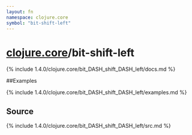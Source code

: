 ```yaml
---
layout: fn
namespace: clojure.core
symbol: "bit-shift-left"
---
```


# [clojure.core](../)/bit-shift-left

{% include 1.4.0/clojure.core/bit_DASH_shift_DASH_left/docs.md %}

##Examples

{% include 1.4.0/clojure.core/bit_DASH_shift_DASH_left/examples.md %}
## Source
{% include 1.4.0/clojure.core/bit_DASH_shift_DASH_left/src.md %}

